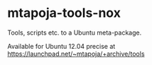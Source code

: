 mtapoja-tools-nox
=================

Tools, scripts etc. to a Ubuntu meta-package.

Available for Ubuntu 12.04 precise at https://launchpad.net/~mtapoja/+archive/tools
